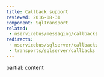 ```yaml
---
title: Callback support
reviewed: 2016-08-31
component: SqlTransport
related:
 - nservicebus/messaging/callbacks
redirects:
 - nservicebus/sqlserver/callbacks
 - transports/sqlserver/callbacks
---
```


partial: content
